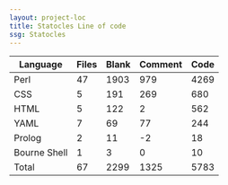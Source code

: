```yaml
---
layout: project-loc
title: Statocles Line of code
ssg: Statocles
---
```

<div class="table-responsive">
<table class="table">
<thead><tr>
<th>Language</th>
<th>Files</th>
<th>Blank</th>
<th>Comment</th>
<th>Code</th>
</tr></thead><tbody>
<tr><td>Perl</td><td> 47</td><td> 1903</td><td> 979</td><td> 4269</td></tr>
<tr><td>CSS</td><td> 5</td><td> 191</td><td> 269</td><td> 680</td></tr>
<tr><td>HTML</td><td> 5</td><td> 122</td><td> 2</td><td> 562</td></tr>
<tr><td>YAML</td><td> 7</td><td> 69</td><td> 77</td><td> 244</td></tr>
<tr><td>Prolog</td><td> 2</td><td> 11</td><td> -2</td><td> 18</td></tr>
<tr><td>Bourne Shell</td><td> 1</td><td> 3</td><td> 0</td><td> 10</td></tr>
<tr><td>Total</td><td>67</td><td>2299</td><td>1325</td><td>5783</td></tr>
</tbody></table></div>
